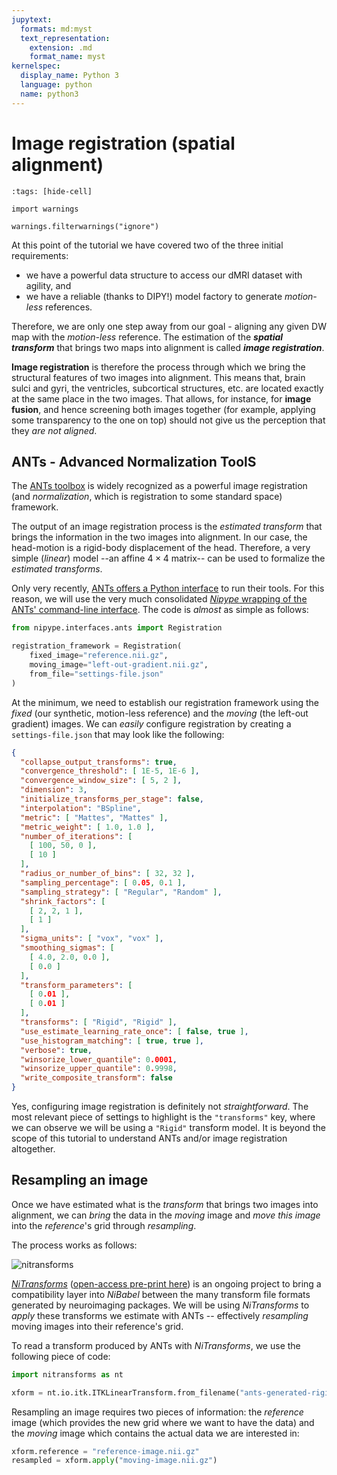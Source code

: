 ```yaml
---
jupytext:
  formats: md:myst
  text_representation:
    extension: .md
    format_name: myst
kernelspec:
  display_name: Python 3
  language: python
  name: python3
---
```


# Image registration (spatial alignment)

```{code-cell} python
:tags: [hide-cell]

import warnings

warnings.filterwarnings("ignore")
```

At this point of the tutorial we have covered two of the three initial requirements:

* we have a powerful data structure to access our dMRI dataset with agility, and
* we have a reliable (thanks to DIPY!) model factory to generate *motion-less* references.

Therefore, we are only one step away from our goal - aligning any given DW map with the *motion-less* reference.
The estimation of the ***spatial transform*** that brings two maps into alignment is called ***image registration***.

**Image registration** is therefore the process through which we bring the structural features of two images into alignment.
This means that, brain sulci and gyri, the ventricles, subcortical structures, etc. are located exactly at the same place in the two images.
That allows, for instance, for **image fusion**, and hence screening both images together (for example, applying some transparency to the one on top) should not give us the perception that they *are not aligned*.

## ANTs - Advanced Normalization ToolS

The [ANTs toolbox](http://stnava.github.io/ANTs/) is widely recognized as a powerful image registration (and *normalization*, which is registration to some standard space) framework.

The output of an image registration process is the *estimated transform* that brings the information in the two images into alignment.
In our case, the head-motion is a rigid-body displacement of the head.
Therefore, a very simple (*linear*) model --an affine $4\times 4$ matrix-- can be used to formalize the *estimated transforms*.

Only very recently, [ANTs offers a Python interface](https://doi.org/10.1101/2020.10.19.20215392) to run their tools.
For this reason, we will use the very much consolidated [*Nipype* wrapping of the ANTs' command-line interface](https://nipype.readthedocs.io/en/latest/api/generated/nipype.interfaces.ants.html#registration).
The code is *almost* as simple as follows:

```python
from nipype.interfaces.ants import Registration

registration_framework = Registration(
    fixed_image="reference.nii.gz",
    moving_image="left-out-gradient.nii.gz",
    from_file="settings-file.json"
)
```

At the minimum, we need to establish our registration framework using the *fixed* (our synthetic, motion-less reference) and the *moving* (the left-out gradient) images.
We can *easily* configure registration by creating a `settings-file.json` that may look like the following:

```JSON
{
  "collapse_output_transforms": true,
  "convergence_threshold": [ 1E-5, 1E-6 ],
  "convergence_window_size": [ 5, 2 ],
  "dimension": 3,
  "initialize_transforms_per_stage": false,
  "interpolation": "BSpline",
  "metric": [ "Mattes", "Mattes" ],
  "metric_weight": [ 1.0, 1.0 ],
  "number_of_iterations": [
    [ 100, 50, 0 ],
    [ 10 ]
  ],
  "radius_or_number_of_bins": [ 32, 32 ],
  "sampling_percentage": [ 0.05, 0.1 ],
  "sampling_strategy": [ "Regular", "Random" ],
  "shrink_factors": [
    [ 2, 2, 1 ],
    [ 1 ]
  ],
  "sigma_units": [ "vox", "vox" ],
  "smoothing_sigmas": [
    [ 4.0, 2.0, 0.0 ],
    [ 0.0 ]
  ],
  "transform_parameters": [
    [ 0.01 ],
    [ 0.01 ]
  ],
  "transforms": [ "Rigid", "Rigid" ],
  "use_estimate_learning_rate_once": [ false, true ],
  "use_histogram_matching": [ true, true ],
  "verbose": true,
  "winsorize_lower_quantile": 0.0001,
  "winsorize_upper_quantile": 0.9998,
  "write_composite_transform": false
}
```

Yes, configuring image registration is definitely not *straightforward*.
The most relevant piece of settings to highlight is the `"transforms"` key, where we can observe we will be using a `"Rigid"` transform model.
It is beyond the scope of this tutorial to understand ANTs and/or image registration altogether.

## Resampling an image

Once we have estimated what is the *transform* that brings two images into alignment, we can *bring* the data in the *moving* image and *move this image* into the *reference*'s grid through *resampling*.

The process works as follows:

![nitransforms](https://raw.githubusercontent.com/poldracklab/nitransforms/master/docs/_static/figure1-joss.png)

[*NiTransforms*](https://doi.org/10.1109/ISBI45749.2020.9098466) ([open-access pre-print here](https://doi.org/10.31219/osf.io/8aq7b)) is an ongoing project to bring a compatibility layer into *NiBabel* between the many transform file formats generated by neuroimaging packages.
We will be using *NiTransforms* to *apply* these transforms we estimate with ANTs -- effectively *resampling* moving images into their reference's grid.

To read a transform produced by ANTs with *NiTransforms*, we use the following piece of code:

```python
import nitransforms as nt

xform = nt.io.itk.ITKLinearTransform.from_filename("ants-generated-rigid-xform.mat")
```

Resampling an image requires two pieces of information: the *reference* image (which provides the new grid where we want to have the data) and the *moving* image which contains the actual data we are interested in:

```python
xform.reference = "reference-image.nii.gz"
resampled = xform.apply("moving-image.nii.gz")
```
